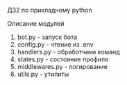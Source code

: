 ДЗ2 по прикладному python

Описание модулей
1. bot.py - запуск бота
2. config.py - чтение из .env
3. handlers.py - обработчики команд
4. states.py - состояние профиля
5. middlewares.py - логирование 
6. utils.py - утилиты
